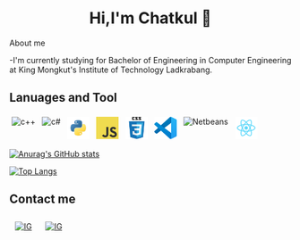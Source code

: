 <h1 align= 'center'>
Hi,I'm Chatkul 🤣
</h1>

<p>About me</p>
-I'm currently studying for Bachelor of Engineering in Computer Engineering at King Mongkut's Institute of Technology Ladkrabang.

## Lanuages and Tool
<p>
<img src="https://upload.wikimedia.org/wikipedia/commons/thumb/1/18/ISO_C%2B%2B_Logo.svg/120px-ISO_C%2B%2B_Logo.svg.png" alt="c++" height="40" style="vertical-align:top; margin:4px">
<img src="http://marcuscode.com/static_content/media/00/00/00/20/XLgCGHrYlAfWpY2_1000.png" alt="c#" height="40" style="vertical-align:top; margin:4px">
<img src="https://raw.githubusercontent.com/github/explore/80688e429a7d4ef2fca1e82350fe8e3517d3494d/topics/python/python.png" alt="Python" height="40" style="vertical-align:top; margin:4px">
<img src="https://raw.githubusercontent.com/github/explore/80688e429a7d4ef2fca1e82350fe8e3517d3494d/topics/javascript/javascript.png" alt="Javascript" height="40" style="vertical-align:top; margin:4px">
<img src="https://raw.githubusercontent.com/github/explore/80688e429a7d4ef2fca1e82350fe8e3517d3494d/topics/css/css.png" alt="CSS" height="40" style="vertical-align:top; margin:4px">
<img src="https://raw.githubusercontent.com/github/explore/80688e429a7d4ef2fca1e82350fe8e3517d3494d/topics/visual-studio-code/visual-studio-code.png" alt="VS Code" height="40" style="vertical-align:top; margin:4px">
<img src="https://upload.wikimedia.org/wikipedia/commons/thumb/9/98/Apache_NetBeans_Logo.svg/1200px-Apache_NetBeans_Logo.svg.png" alt="Netbeans" height="40" style="vertical-align:top; margin:4px">
<img src="https://raw.githubusercontent.com/github/explore/80688e429a7d4ef2fca1e82350fe8e3517d3494d/topics/react/react.png" alt="React" height="40" style="vertical-align:top; margin:4px">
</p>
 
 
[![Anurag's GitHub stats](https://github-readme-stats.vercel.app/api?username=MisterCellar&theme=tokyonight)](https://github.com/anuraghazra/github-readme-stats)

[![Top Langs](https://github-readme-stats.vercel.app/api/top-langs/?username=MisterCellar&theme=tokyonight&layout=compact)](https://github.com/anuraghazra/github-readme-stats)

## Contact me
<p>
<a href="facebook.com/Billand.chatkul"> <img src="https://upload.wikimedia.org/wikipedia/commons/thumb/0/05/Facebook_Logo_%282019%29.png/600px-Facebook_Logo_%282019%29.png" alt="IG" height="40" style="vertical-align:top; margin:10px"></a>
<a href="https://www.instagram.com/bchatkul/?hl=en"> <img src="https://upload.wikimedia.org/wikipedia/commons/thumb/e/e7/Instagram_logo_2016.svg/768px-Instagram_logo_2016.svg.png" alt="IG" height="40" style="vertical-align:top; margin:10px"></a>
</p>



<!--
**MisterCellar/MisterCellar** is a ✨ _special_ ✨ repository because its `README.md` (this file) appears on your GitHub profile.

Here are some ideas to get you started:

- 🔭 I’m currently working on ...
- 🌱 I’m currently learning ...
- 👯 I’m looking to collaborate on ...
- 🤔 I’m looking for help with ...
- 💬 Ask me about ...
- 📫 How to reach me: ...
- 😄 Pronouns: ...
- ⚡ Fun fact: ...
-->

